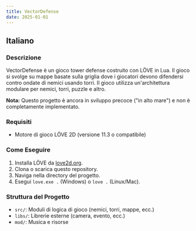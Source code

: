 ```yaml
---
title: VectorDefense
date: 2025-01-01
---
```


## Italiano

### Descrizione

VectorDefense è un gioco tower defense costruito con LÖVE in Lua. Il gioco si svolge su mappe basate sulla griglia dove i giocatori devono difendersi contro ondate di nemici usando torri. Il gioco utilizza un'architettura modulare per nemici, torri, puzzle e altro.

**Nota:** Questo progetto è ancora in sviluppo precoce ("in alto mare") e non è completamente implementato.

### Requisiti

- Motore di gioco LÖVE 2D (versione 11.3 o compatibile)

### Come Eseguire

1. Installa LÖVE da [love2d.org](https://love2d.org).
2. Clona o scarica questo repository.
3. Naviga nella directory del progetto.
4. Esegui `love.exe .` (Windows) o `love .` (Linux/Mac).

### Struttura del Progetto

- `src/`: Moduli di logica di gioco (nemici, torri, mappe, ecc.)
- `libs/`: Librerie esterne (camera, evento, ecc.)
- `mod/`: Musica e risorse
